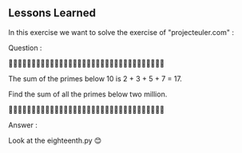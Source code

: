 ## Lessons Learned

In this exercise we want to solve the exercise of "projecteuler.com" :

Question :

🤨🤨🤨🤨🤨🤨🤨🤨🤨🤨🤨🤨🤨🤨🤨🤨🤨🤨🤨🤨🤨🤨🤨🤨🤨🤨🤨🤨🤨🤨🤨🤨🤨🤨

The sum of the primes below 10 is 2 + 3 + 5 + 7 = 17.

Find the sum of all the primes below two million.

🤨🤨🤨🤨🤨🤨🤨🤨🤨🤨🤨🤨🤨🤨🤨🤨🤨🤨🤨🤨🤨🤨🤨🤨🤨🤨🤨🤨🤨🤨🤨🤨🤨🤨

Answer :

Look at the eighteenth.py 😊
